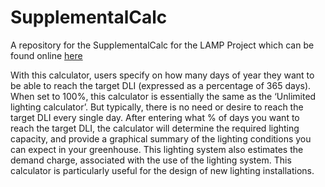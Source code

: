 # SupplementalCalc
A repository for the SupplementalCalc for the LAMP Project which can be found online [here](https://uga-lighting-calc.shinyapps.io/supplementalcalc/)

With this calculator, users specify on how many days of year they want to be able to reach the target DLI (expressed as a percentage of 365 days). When set to 100%, this calculator is essentially the same as the ‘Unlimited lighting calculator’. But typically, there is no need or desire to reach the target DLI every single day. After entering what % of days you want to reach the target DLI, the calculator will determine the required lighting capacity, and provide a graphical summary of the lighting conditions you can expect in your greenhouse. This lighting system also estimates the demand charge, associated with the use of the lighting system. This calculator is particularly useful for the design of new lighting installations.
